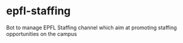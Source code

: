 # epfl-staffing
Bot to manage EPFL Staffing channel which aim at promoting staffing opportunities on the campus
